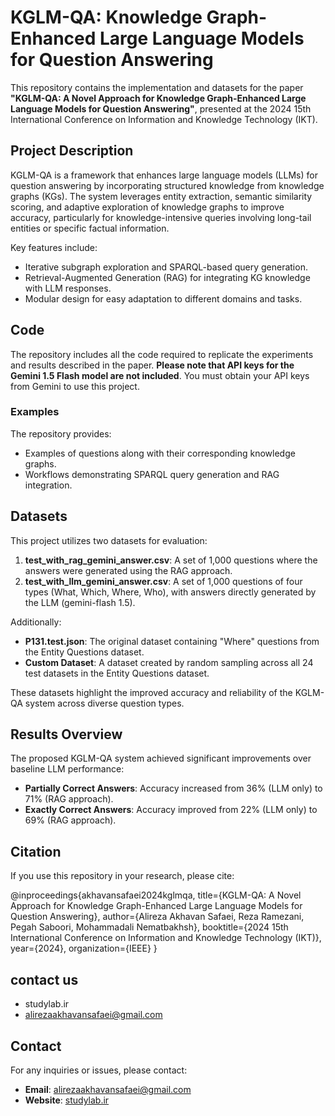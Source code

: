# KGLM-QA: Knowledge Graph-Enhanced Large Language Models for Question Answering

This repository contains the implementation and datasets for the paper **"KGLM-QA: A Novel Approach for Knowledge Graph-Enhanced Large Language Models for Question Answering"**, presented at the 2024 15th International Conference on Information and Knowledge Technology (IKT).

## Project Description

KGLM-QA is a framework that enhances large language models (LLMs) for question answering by incorporating structured knowledge from knowledge graphs (KGs). The system leverages entity extraction, semantic similarity scoring, and adaptive exploration of knowledge graphs to improve accuracy, particularly for knowledge-intensive queries involving long-tail entities or specific factual information.

Key features include:
- Iterative subgraph exploration and SPARQL-based query generation.
- Retrieval-Augmented Generation (RAG) for integrating KG knowledge with LLM responses.
- Modular design for easy adaptation to different domains and tasks.

## Code

The repository includes all the code required to replicate the experiments and results described in the paper. **Please note that API keys for the Gemini 1.5 Flash model are not included**. You must obtain your API keys from Gemini to use this project.

### Examples
The repository provides:
- Examples of questions along with their corresponding knowledge graphs.
- Workflows demonstrating SPARQL query generation and RAG integration.

## Datasets

This project utilizes two datasets for evaluation:
1. **test_with_rag_gemini_answer.csv**: A set of 1,000 questions where the answers were generated using the RAG approach.
2. **test_with_llm_gemini_answer.csv**: A set of 1,000 questions of four types (What, Which, Where, Who), with answers directly generated by the LLM (gemini-flash 1.5).

Additionally:
- **P131.test.json**: The original dataset containing "Where" questions from the Entity Questions dataset.
- **Custom Dataset**: A dataset created by random sampling across all 24 test datasets in the Entity Questions dataset.

These datasets highlight the improved accuracy and reliability of the KGLM-QA system across diverse question types.



## Results Overview

The proposed KGLM-QA system achieved significant improvements over baseline LLM performance:
- **Partially Correct Answers**: Accuracy increased from 36% (LLM only) to 71% (RAG approach).
- **Exactly Correct Answers**: Accuracy improved from 22% (LLM only) to 69% (RAG approach).

## Citation

If you use this repository in your research, please cite:

@inproceedings{akhavansafaei2024kglmqa, title={KGLM-QA: A Novel Approach for Knowledge Graph-Enhanced Large Language Models for Question Answering}, author={Alireza Akhavan Safaei, Reza Ramezani, Pegah Saboori, Mohammadali Nematbakhsh}, booktitle={2024 15th International Conference on Information and Knowledge Technology (IKT)}, year={2024}, organization={IEEE} }

## contact us
- studylab.ir
- alirezaakhavansafaei@gmail.com


## Contact

For any inquiries or issues, please contact:
- **Email**: alirezaakhavansafaei@gmail.com
- **Website**: [studylab.ir](http://studylab.ir)

